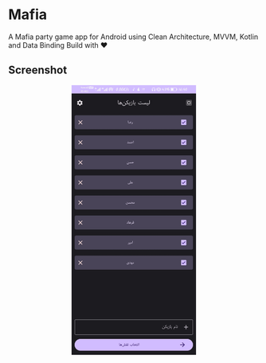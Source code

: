# Mafia

A Mafia party game app for Android using Clean Architecture, MVVM, Kotlin and Data Binding Build with ❤️

## Screenshot

<!-- markdownlint-disable MD033 -->
<div align="center">
<img src="./Screenshot.jpg" alt="Screenshot" width="250px" />
</div>
<!-- markdownlint-disable MD033 -->
